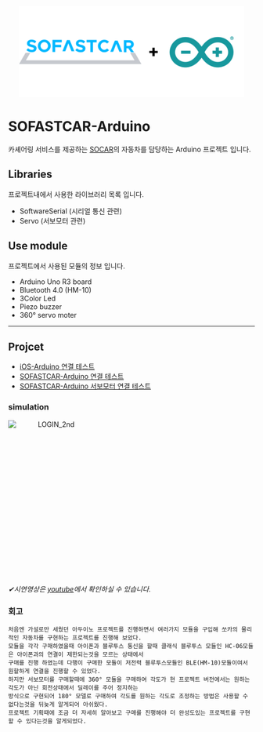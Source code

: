 <p align="center">
  <img width="460" src="./images/long_logo.png">
</p>

# SOFASTCAR-Arduino
카셰어링 서비스를 제공하는 [SOCAR](https://www.socar.kr/)의 자동차를 담당하는 Arduino 프로젝트 입니다.

## Libraries
프로젝트내에서 사용한 라이브러리 목록 입니다.

- SoftwareSerial (시리얼 통신 관련)
- Servo (서보모터 관련)

## Use module
프로젝트에서 사용된 모듈의 정보 입니다.

- Arduino Uno R3 board
- Bluetooth 4.0 (HM-10)
- 3Color Led
- Piezo buzzer
- 360° servo moter

--- 

## Projcet
- [iOS-Arduino 연결 테스트](https://youtu.be/pgaeHQ56xD0)
- [SOFASTCAR-Arduino 연결 테스트](https://youtu.be/9i-E2824ebM)
- [SOFASTCAR-Arduino 서보모터 연결 테스트](https://youtu.be/KBSUovyQNUs)

### simulation

<p align="center" style="display: flex;justify-content: space-between;">
  <img width="180" height="320" src="./images/arduino_2nd.gif" alt="LOGIN_2nd" style="zoom: 100%;" />
</P>

*✔시연영상은 [youtube](https://www.youtube.com/playlist?list=PLYwpgjpU9h1R89lwtWDitPj995Cl91eok)에서 확인하실 수 있습니다.*

### 회고
```
처음엔 가설로만 세웠던 아두이노 프로젝트를 진행하면서 여러가지 모듈을 구입해 쏘카의 물리적인 자동차를 구현하는 프로젝트를 진행해 보았다.
모듈을 각각 구매하였을때 아이폰과 블루투스 통신을 할때 클래식 블루투스 모듈인 HC-06모듈은 아이폰과의 연결이 제한되는것을 모르는 상태에서
구매를 진행 하였는데 다행이 구매한 모듈이 저전력 블루투스모듈인 BLE(HM-10)모듈이여서 원할하게 연결을 진행할 수 있었다.
하지만 서보모터를 구매할때에 360° 모듈을 구매하여 각도가 현 프로젝트 버전에서는 원하는 각도가 아닌 회전상태에서 딜레이를 주어 정지하는
방식으로 구현되어 180° 모델로 구매하여 각도를 원하는 각도로 조정하는 방법은 사용할 수 없다는것을 뒤늦게 알게되어 아쉬웠다.
프로젝트 기획때에 조금 더 자세히 알아보고 구매를 진행해야 더 완성도있는 프로젝트를 구현할 수 있다는것을 알게되었다.
```